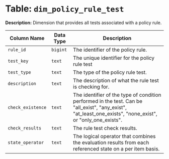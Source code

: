 # Table: `dim_policy_rule_test`

**Description:** Dimension that provides all tests associated with a policy rule.


| Column Name | Data Type | Description |
|-------------|-----------|-------------|
| `rule_id` | `bigint` | The identifier of the policy rule. |
| `test_key` | `text` | The unique identifier for the policy rule test |
| `test_type` | `text` | The type of the policy rule test. |
| `description` | `text` | The description of what the rule test is checking for. |
| `check_existence` | `text` | The identifier of the type of condition performed in the test. Can be "all_exist", "any_exist", "at_least_one_exists", "none_exist", or "only_one_exists". |
| `check_results` | `text` | The rule test check results. |
| `state_operator` | `text` | The logical operator that combines the evaluation results from each referenced state on a per item basis. |